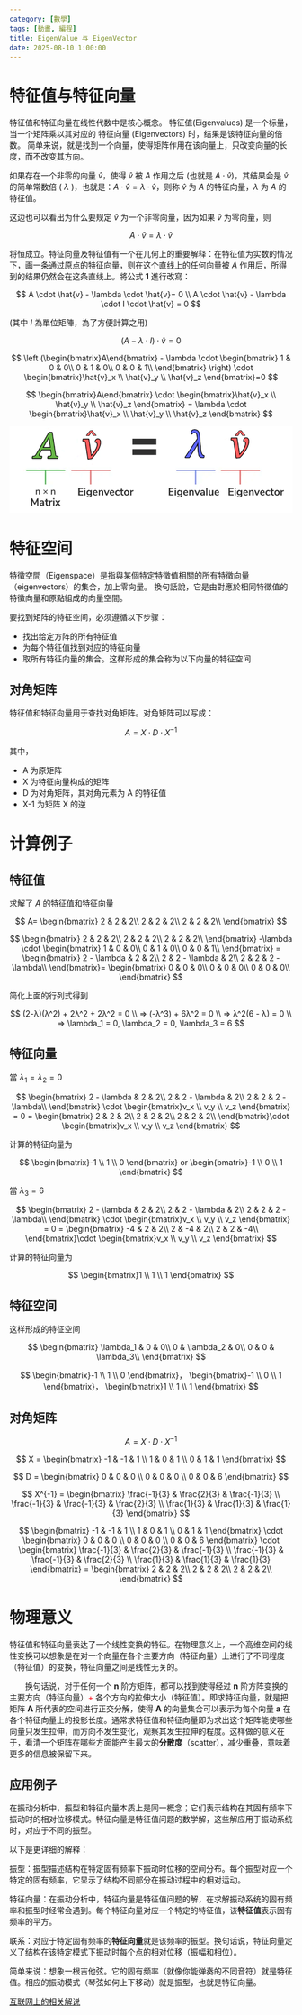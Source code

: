 ```yaml
---
category: [數學]
tags: [動畫, 編程]
title: EigenValue 与 EigenVector
date: 2025-08-10 1:00:00
---
```


<style>
  table {
    width: 100%
    }
  td {
    vertical-align: center;
    text-align: center;
  }
  table.inputT{
    margin: 10px;
    width: auto;
    margin-left: auto;
    margin-right: auto;
    border: none;
  }
  input{
    text-align: center;
    padding: 0px 10px;
  }
</style>

# 特征值与特征向量

特征值和特征向量在线性代数中是核心概念。 特征值(Eigenvalues) 是一个标量，当一个矩阵乘以其对应的 特征向量 (Eigenvectors) 时，结果是该特征向量的倍数。 简单来说，就是找到一个向量，使得矩阵作用在该向量上，只改变向量的长度，而不改变其方向。 

如果存在一个非零的向量 $\hat{v}$，使得 $\hat{v}$ 被 $A$ 作用之后 (也就是 $A \cdot \hat{v}$)，其结果会是 $\hat{v}$ 的简单常数倍 ( $\lambda$ )，也就是：$A \cdot \hat{v} = \lambda \cdot \hat{v}$，则称 $\hat{v}$ 为 $A$ 的特征向量，$\lambda$ 为 $A$ 的特征值。

这边也可以看出为什么要规定 $\hat{v}$ 为一个非零向量，因为如果 $\hat{v}$ 为零向量，则 

$$
A \cdot \hat{v} = \lambda \cdot \hat{v}
$$ 

将恒成立。特征向量及特征值有一个在几何上的重要解释：在特征值为实数的情况下，画一条通过原点的特征向量，则在这个直线上的任何向量被 $A$ 作用后，所得到的结果仍然会在这条直线上。將公式 **1** 進行改寫：

$$
A \cdot \hat{v} - \lambda \cdot \hat{v}= 0 \\
A \cdot \hat{v} - \lambda \cdot I \cdot \hat{v} = 0 
$$

(其中 $I$ 為單位矩陣，為了方便計算之用)

$$
(A - \lambda \cdot I) \cdot \hat{v} = 0
$$

$$
\left (\begin{bmatrix}A\end{bmatrix} - \lambda \cdot \begin{bmatrix}
 1 & 0 & 0\\
 0 & 1 & 0\\
 0 & 0 & 1\\
\end{bmatrix} \right) \cdot \begin{bmatrix}\hat{v}_x \\ \hat{v}_y \\ \hat{v}_z \end{bmatrix}=0
$$

$$
\begin{bmatrix}A\end{bmatrix} \cdot \begin{bmatrix}\hat{v}_x \\ \hat{v}_y \\ \hat{v}_z \end{bmatrix} = \lambda \cdot \begin{bmatrix}\hat{v}_x \\ \hat{v}_y \\ \hat{v}_z \end{bmatrix}
$$

![Alt X](../assets/img/math/eigen.png)

# 特征空间

特徵空間（Eigenspace）是指與某個特定特徵值相關的所有特徵向量（eigenvectors）的集合，加上零向量。 換句話說，它是由對應於相同特徵值的特徵向量和原點組成的向量空間。

要找到矩阵的特征空间，必须遵循以下步骤：

 - 找出给定方阵的所有特征值
 - 为每个特征值找到对应的特征向量
 - 取所有特征向量的集合。这样形成的集合称为以下向量的特征空间

## 对角矩阵

特征值和特征向量用于查找对角矩阵。对角矩阵可以写成：

$$
A = X \cdot D \cdot X^{-1}
$$

其中，
 - A 为原矩阵
 - X 为特征向量构成的矩阵
 - D 为对角矩阵，其对角元素为 A 的特征值
 - X-1 为矩阵 X 的逆

# 计算例子

## 特征值

求解了 $A$ 的特征值和特征向量 

$$
 A= \begin{bmatrix}
 2 & 2 & 2\\
 2 & 2 & 2\\
 2 & 2 & 2\\
\end{bmatrix}
$$

$$
\begin{bmatrix}
 2 & 2 & 2\\
 2 & 2 & 2\\
 2 & 2 & 2\\
\end{bmatrix} -\lambda \cdot \begin{bmatrix}
 1 & 0 & 0\\
 0 & 1 & 0\\
 0 & 0 & 1\\
\end{bmatrix} = \begin{bmatrix}
 2 - \lambda & 2 & 2\\
 2 & 2 - \lambda & 2\\
 2 & 2 & 2 - \lambda\\
\end{bmatrix}= \begin{bmatrix}
 0 & 0 & 0\\
 0 & 0 & 0\\
 0 & 0 & 0\\
\end{bmatrix}
$$

简化上面的行列式得到

$$
 (2-λ)(λ^2) + 2λ^2 + 2λ^2 = 0 \\
 ⇒ (-λ^3) + 6λ^2 = 0 \\
 ⇒ λ^2(6 - λ) = 0 \\
 ⇒ \lambda_1 = 0, \lambda_2 = 0, \lambda_3 = 6
$$

## 特征向量

當 $\lambda_1 = \lambda_2 = 0$

$$
\begin{bmatrix}
 2 - \lambda & 2 & 2\\
 2 & 2 - \lambda & 2\\
 2 & 2 & 2 - \lambda\\
\end{bmatrix} \cdot \begin{bmatrix}v_x \\ v_y \\ v_z \end{bmatrix} = 0 =  \begin{bmatrix}
 2 & 2 & 2\\
 2 & 2 & 2\\
 2 & 2 & 2\\
\end{bmatrix}\cdot \begin{bmatrix}v_x \\ v_y \\ v_z \end{bmatrix}
$$

计算的特征向量为

$$
\begin{bmatrix}-1 \\ 1 \\ 0 \end{bmatrix} or \begin{bmatrix}-1 \\ 0 \\ 1 \end{bmatrix}
$$

當 $\lambda_3 = 6$

$$
\begin{bmatrix}
 2 - \lambda & 2 & 2\\
 2 & 2 - \lambda & 2\\
 2 & 2 & 2 - \lambda\\
\end{bmatrix} \cdot \begin{bmatrix}v_x \\ v_y \\ v_z \end{bmatrix} = 0 =  \begin{bmatrix}
 -4 & 2 & 2\\
 2 & -4 & 2\\
 2 & 2 & -4\\
\end{bmatrix}\cdot \begin{bmatrix}v_x \\ v_y \\ v_z \end{bmatrix}
$$

计算的特征向量为

$$
\begin{bmatrix}1 \\ 1 \\ 1 \end{bmatrix}
$$

## 特征空间

这样形成的特征空间 

$$
\begin{bmatrix}
 \lambda_1 & 0 & 0\\
 0 & \lambda_2 & 0\\
 0 & 0 & \lambda_3\\
\end{bmatrix}
$$

$$
\begin{bmatrix}-1 \\ 1 \\ 0 \end{bmatrix}， \begin{bmatrix}-1 \\ 0 \\ 1 \end{bmatrix}，
\begin{bmatrix}1 \\ 1 \\ 1 \end{bmatrix}
$$

## 对角矩阵

$$
A = X \cdot D \cdot X^{-1}
$$

$$
X = \begin{bmatrix}
-1 & -1 & 1 \\ 
1 & 0 & 1 \\
0 & 1 & 1 
\end{bmatrix}
$$

$$
D = \begin{bmatrix}
0 & 0 & 0 \\ 
0 & 0 & 0 \\
0 & 0 & 6 
\end{bmatrix}
$$

$$
X^{-1} = \begin{bmatrix}
\frac{-1}{3} & \frac{2}{3} & \frac{-1}{3} \\ 
\frac{-1}{3} & \frac{-1}{3} & \frac{2}{3} \\
\frac{1}{3} & \frac{1}{3} & \frac{1}{3} 
\end{bmatrix}
$$

$$
\begin{bmatrix}
-1 & -1 & 1 \\ 
1 & 0 & 1 \\
0 & 1 & 1 
\end{bmatrix} \cdot
\begin{bmatrix}
0 & 0 & 0 \\ 
0 & 0 & 0 \\
0 & 0 & 6 
\end{bmatrix} \cdot
\begin{bmatrix}
\frac{-1}{3} & \frac{2}{3} & \frac{-1}{3} \\ 
\frac{-1}{3} & \frac{-1}{3} & \frac{2}{3} \\
\frac{1}{3} & \frac{1}{3} & \frac{1}{3} 
\end{bmatrix} = \begin{bmatrix}
 2 & 2 & 2\\
 2 & 2 & 2\\
 2 & 2 & 2\\
\end{bmatrix}
$$


# 物理意义

特征值和特征向量表达了一个线性变换的特征。在物理意义上，一个高维空间的线性变换可以想象是在对一个向量在各个主要方向（特征向量）上进行了不同程度（特征值）的变换，特征向量之间是线性无关的。

　　换句话说，对于任何一个 **n** 阶方矩阵，都可以找到使得经过 **n** 阶方阵变换的主要方向（特征向量）<font color="#FF0010">+</font> 各个方向的拉伸大小（特征值）。即求特征向量，就是把矩阵 **A** 所代表的空间进行正交分解，使得 **A** 的向量集合可以表示为每个向量 **a** 在各个特征向量上的投影长度。通常求特征值和特征向量即为求出这个矩阵能使哪些向量只发生拉伸，而方向不发生变化，观察其发生拉伸的程度。这样做的意义在于，看清一个矩阵在哪些方面能产生最大的**分散度**（scatter），减少重叠，意味着更多的信息被保留下来。　

## 应用例子

在振动分析中，振型和特征向量本质上是同一概念；它们表示结构在其固有频率下振动时的相对位移模式。特征向量是特征值问题的数学解，这些解应用于振动系统时，对应于不同的振型。

以下是更详细的解释：

振型：振型描述结构在特定固有频率下振动时位移的空间分布。每个振型对应一个特定的固有频率，它显示了结构不同部分在振动过程中的相对运动。

特征向量：在振动分析中，特征向量是特征值问题的解，在求解振动系统的固有频率和振型时经常会遇到。每个特征向量对应一个特定的特征值，该**特征值**表示固有频率的平方。

联系：对应于特定固有频率的**特征向量**就是该频率的振型。换句话说，特征向量定义了结构在该特定模式下振动时每个点的相对位移（振幅和相位）。

简单来说：想象一根吉他弦。它的固有频率（就像你能弹奏的不同音符）就是特征值。相应的振动模式（琴弦如何上下移动）就是振型，也就是特征向量。　


[互联网上的相关解说](https://lpsa.swarthmore.edu/MtrxVibe/Anims/VibrationAnimations.html)